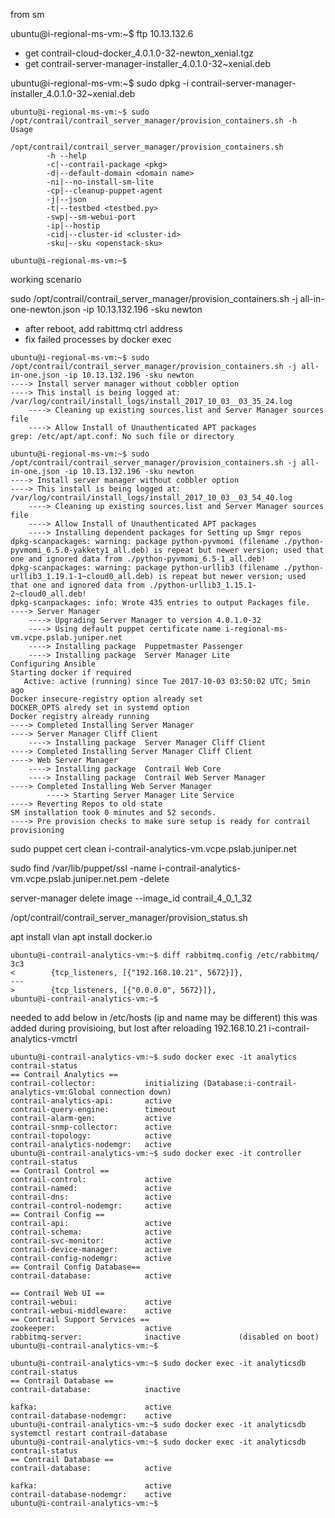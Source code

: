 
from sm

ubuntu@i-regional-ms-vm:~$ ftp 10.13.132.6
- get  contrail-cloud-docker_4.0.1.0-32-newton_xenial.tgz
- get  contrail-server-manager-installer_4.0.1.0-32~xenial.deb


ubuntu@i-regional-ms-vm:~$ sudo dpkg -i contrail-server-manager-installer_4.0.1.0-32~xenial.deb

```
ubuntu@i-regional-ms-vm:~$ sudo /opt/contrail/contrail_server_manager/provision_containers.sh -h
Usage

/opt/contrail/contrail_server_manager/provision_containers.sh
        -h --help
        -c|--contrail-package <pkg>
        -d|--default-domain <domain name>
        -ni|--no-install-sm-lite
        -cp|--cleanup-puppet-agent
        -j|--json
        -t|--testbed <testbed.py>
        -swp|--sm-webui-port
        -ip|--hostip
        -cid|--cluster-id <cluster-id>
        -sku|--sku <openstack-sku>

ubuntu@i-regional-ms-vm:~$
```



working scenario

sudo /opt/contrail/contrail_server_manager/provision_containers.sh -j all-in-one-newton.json -ip 10.13.132.196 -sku newton

- after reboot, add rabittmq ctrl address
- fix failed processes by docker exec



```
ubuntu@i-regional-ms-vm:~$ sudo /opt/contrail/contrail_server_manager/provision_containers.sh -j all-in-one.json -ip 10.13.132.196 -sku newton
----> Install server manager without cobbler option
----> This install is being logged at: /var/log/contrail/install_logs/install_2017_10_03__03_35_24.log
    ----> Cleaning up existing sources.list and Server Manager sources file
    ----> Allow Install of Unauthenticated APT packages
grep: /etc/apt/apt.conf: No such file or directory

```

```
ubuntu@i-regional-ms-vm:~$ sudo /opt/contrail/contrail_server_manager/provision_containers.sh -j all-in-one.json -ip 10.13.132.196 -sku newton
----> Install server manager without cobbler option
----> This install is being logged at: /var/log/contrail/install_logs/install_2017_10_03__03_54_40.log
    ----> Cleaning up existing sources.list and Server Manager sources file
    ----> Allow Install of Unauthenticated APT packages
    ----> Installing dependent packages for Setting up Smgr repos
dpkg-scanpackages: warning: package python-pyvmomi (filename ./python-pyvmomi_6.5.0-yakkety1_all.deb) is repeat but newer version; used that one and ignored data from ./python-pyvmomi_6.5-1_all.deb!
dpkg-scanpackages: warning: package python-urllib3 (filename ./python-urllib3_1.19.1-1~cloud0_all.deb) is repeat but newer version; used that one and ignored data from ./python-urllib3_1.15.1-2~cloud0_all.deb!
dpkg-scanpackages: info: Wrote 435 entries to output Packages file.
----> Server Manager
    ----> Upgrading Server Manager to version 4.0.1.0-32
    ----> Using default puppet certificate name i-regional-ms-vm.vcpe.pslab.juniper.net
    ----> Installing package  Puppetmaster Passenger
    ----> Installing package  Server Manager Lite
Configuring Ansible
Starting docker if required
   Active: active (running) since Tue 2017-10-03 03:50:02 UTC; 5min ago
Docker insecure-registry option already set
DOCKER_OPTS alredy set in systemd option
Docker registry already running
----> Completed Installing Server Manager
----> Server Manager Cliff Client
    ----> Installing package  Server Manager Cliff Client
----> Completed Installing Server Manager Cliff Client
----> Web Server Manager
    ----> Installing package  Contrail Web Core
    ----> Installing package  Contrail Web Server Manager
----> Completed Installing Web Server Manager
        ----> Starting Server Manager Lite Service
----> Reverting Repos to old state
SM installation took 0 minutes and 52 seconds.
----> Pre provision checks to make sure setup is ready for contrail provisioning

```




sudo puppet cert clean i-contrail-analytics-vm.vcpe.pslab.juniper.net

sudo find /var/lib/puppet/ssl -name i-contrail-analytics-vm.vcpe.pslab.juniper.net.pem -delete

server-manager delete image --image_id contrail_4_0_1_32

/opt/contrail/contrail_server_manager/provision_status.sh


apt install vlan
apt install docker.io

```
ubuntu@i-contrail-analytics-vm:~$ diff rabbitmq.config /etc/rabbitmq/
3c3
<        {tcp_listeners, [{"192.168.10.21", 5672}]},
---
>        {tcp_listeners, [{"0.0.0.0", 5672}]},
ubuntu@i-contrail-analytics-vm:~$
```

needed to add below in /etc/hosts (ip and name may be different)
this was added during provisioing, but lost after reloading
192.168.10.21 i-contrail-analytics-vmctrl


```
ubuntu@i-contrail-analytics-vm:~$ sudo docker exec -it analytics contrail-status
== Contrail Analytics ==
contrail-collector:           initializing (Database:i-contrail-analytics-vm:Global connection down)
contrail-analytics-api:       active
contrail-query-engine:        timeout
contrail-alarm-gen:           active
contrail-snmp-collector:      active
contrail-topology:            active
contrail-analytics-nodemgr:   active
ubuntu@i-contrail-analytics-vm:~$ sudo docker exec -it controller contrail-status
== Contrail Control ==
contrail-control:             active
contrail-named:               active
contrail-dns:                 active
contrail-control-nodemgr:     active
== Contrail Config ==
contrail-api:                 active
contrail-schema:              active
contrail-svc-monitor:         active
contrail-device-manager:      active
contrail-config-nodemgr:      active
== Contrail Config Database==
contrail-database:            active

== Contrail Web UI ==
contrail-webui:               active
contrail-webui-middleware:    active
== Contrail Support Services ==
zookeeper:                    active
rabbitmq-server:              inactive             (disabled on boot)
ubuntu@i-contrail-analytics-vm:~$
```


```
ubuntu@i-contrail-analytics-vm:~$ sudo docker exec -it analyticsdb contrail-status
== Contrail Database ==
contrail-database:            inactive

kafka:                        active
contrail-database-nodemgr:    active
ubuntu@i-contrail-analytics-vm:~$ sudo docker exec -it analyticsdb systemctl restart contrail-database
ubuntu@i-contrail-analytics-vm:~$ sudo docker exec -it analyticsdb contrail-status
== Contrail Database ==
contrail-database:            active

kafka:                        active
contrail-database-nodemgr:    active
ubuntu@i-contrail-analytics-vm:~$
```


